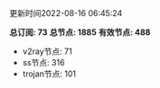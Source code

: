 更新时间2022-08-16 06:45:24

**总订阅: 73**
**总节点: 1885**
**有效节点: 488**
- v2ray节点: 71
- ss节点: 316
- trojan节点: 101
